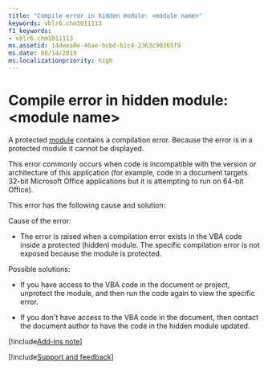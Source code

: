```yaml
---
title: "Compile error in hidden module: <module name>"
keywords: vblr6.chm1011113
f1_keywords:
- vblr6.chm1011113
ms.assetid: 14deea0e-46ae-bcbd-b1c4-2363c90365f9
ms.date: 08/14/2019
ms.localizationpriority: high
---
```



# Compile error in hidden module: \<module name>

A protected [module](../../Glossary/vbe-glossary.md#module) contains a compilation error. Because the error is in a protected module it cannot be displayed.

This error commonly occurs when code is incompatible with the version or architecture of this application (for example, code in a document targets 32-bit Microsoft Office applications but it is attempting to run on 64-bit Office).

This error has the following cause and solution:

Cause of the error:

- The error is raised when a compilation error exists in the VBA code inside a protected (hidden) module. The specific compilation error is not exposed because the module is protected.
    
Possible solutions:

- If you have access to the VBA code in the document or project, unprotect the module, and then run the code again to view the specific error.
    
- If you don't have access to the VBA code in the document, then contact the document author to have the code in the hidden module updated.

[!include[Add-ins note](~/includes/addinsnote.md)]

[!include[Support and feedback](~/includes/feedback-boilerplate.md)]
